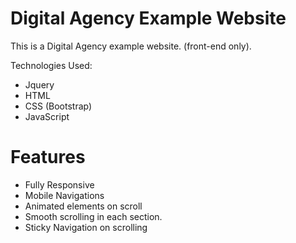 # Digital Agency Example Website

This is a Digital Agency example website. (front-end only).

Technologies Used:
- Jquery
- HTML
- CSS (Bootstrap)
- JavaScript

# Features
- Fully Responsive
- Mobile Navigations
- Animated elements on scroll
- Smooth scrolling in each section.
- Sticky Navigation on scrolling
